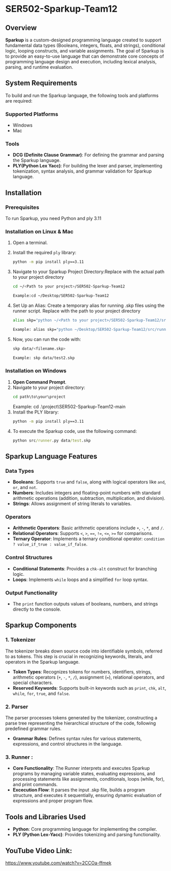 
# SER502-Sparkup-Team12

## Overview
**Sparkup** is a custom-designed programming language created to support fundamental data types (Booleans, integers, floats, and strings), conditional logic, looping constructs, and variable assignments. The goal of Sparkup is to provide an easy-to-use language that can demonstrate core concepts of programming language design and execution, including lexical analysis, parsing, and runtime evaluation.


## System Requirements
To build and run the Sparkup language, the following tools and platforms are required:

### Supported Platforms
- Windows
- Mac

### Tools
- **DCG (Definite Clause Grammar)**: For defining the grammar and parsing the Sparkup language.
- **PLY(Python Lex Yacc)**: For building the lexer and parser, implementing tokenization, syntax analysis, and grammar validation for Sparkup language.

## Installation

### Prerequisites
To run Sparkup, you need Python and ply 3.11

### Installation on Linux & Mac
1. Open a terminal.
   
2. Install the required `ply` library:
   ```bash
   python -m pip install ply==3.11
   
3. Navigate to your Sparkup Project Directory:Replace <Path to your project> with the actual path to your project directory
   ```bash
   cd ~/<Path to your project>/SER502-Sparkup-Team12

   Example:cd ~/Desktop/SER502-Sparkup-Team12
   
4. Set Up an Alias: Create a temporary alias for running .skp files using the runner script. Replace <Path to your project> with the path to your project directory
   ```bash
   alias skp="python ~/<Path to your project>/SER502-Sparkup-Team12/src/runner.py"

   Example: alias skp="python ~/Desktop/SER502-Sparkup-Team12/src/runner.py"
   
5. Now, you can run the code with:
   ```bash
   skp data/<filename.skp>

   Example: skp data/test2.skp
   ```

### Installation on Windows
1. **Open Command Prompt**.
2. Navigate to your project directory:
   ```cmd
   cd path\to\your\project
   ```
   Example: cd .\project\SER502-Sparkup-Team12-main
3. Install the PLY library:
   ```cmd
   python -m pip install ply==3.11
   ```
4. To execute the Sparkup code, use the following command:
   ```cmd
   python src/runner.py data/test.skp
   ```

## Sparkup Language Features

### Data Types
- **Booleans**: Supports `true` and `false`, along with logical operators like `and`, `or`, and `not`.
- **Numbers**: Includes integers and floating-point numbers with standard arithmetic operations (addition, subtraction, multiplication, and division).
- **Strings**: Allows assignment of string literals to variables.

### Operators
- **Arithmetic Operators**: Basic arithmetic operations include `+`, `-`, `*`, and `/`.
- **Relational Operators**: Supports `<`, `>`, `==`, `!=`, `<=`, `>=` for comparisons.
- **Ternary Operator**: Implements a ternary conditional operator: `condition ? value_if_true : value_if_false`.

### Control Structures
- **Conditional Statements**: Provides a `chk-alt` construct for branching logic.   
- **Loops**: Implements `while` loops and a simplified `for` loop syntax.

### Output Functionality
- The `print` function outputs values of booleans, numbers, and strings directly to the console.

## Sparkup Components

### 1. Tokenizer
The tokenizer breaks down source code into identifiable symbols, referred to as tokens. This step is crucial in recognizing keywords, literals, and operators in the Sparkup language.

- **Token Types**: Recognizes tokens for numbers, identifiers, strings, arithmetic operators (`+`, `-`, `*`, `/`), assignment (`=`), relational operators, and special characters.
- **Reserved Keywords**: Supports built-in keywords such as `print`, `chk`, `alt`, `while`, `for`, `true`, and `false`.

### 2. Parser
The parser processes tokens generated by the tokenizer, constructing a parse tree representing the hierarchical structure of the code, following predefined grammar rules.

- **Grammar Rules**: Defines syntax rules for various statements, expressions, and control structures in the language.

### 3. Runner :

- **Core Functionality**: The Runner interprets and executes Sparkup programs by managing variable states, evaluating expressions, and processing statements like assignments, conditionals, loops (while, for), and print commands.
- **Excecution Flow**: It parses the input .skp file, builds a program structure, and executes it sequentially, ensuring dynamic evaluation of expressions and proper program flow.


## Tools and Libraries Used
- **Python**: Core programming language for implementing the compiler.
- **PLY (Python Lex-Yacc)**: Provides tokenizing and parsing functionality.

## YouTube Video Link:
https://www.youtube.com/watch?v=2CCOa-ffmek
